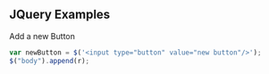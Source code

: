 ## JQuery Examples

Add a new Button
``` javascript
var newButton = $('<input type="button" value="new button"/>'); 
$("body").append(r);
```
